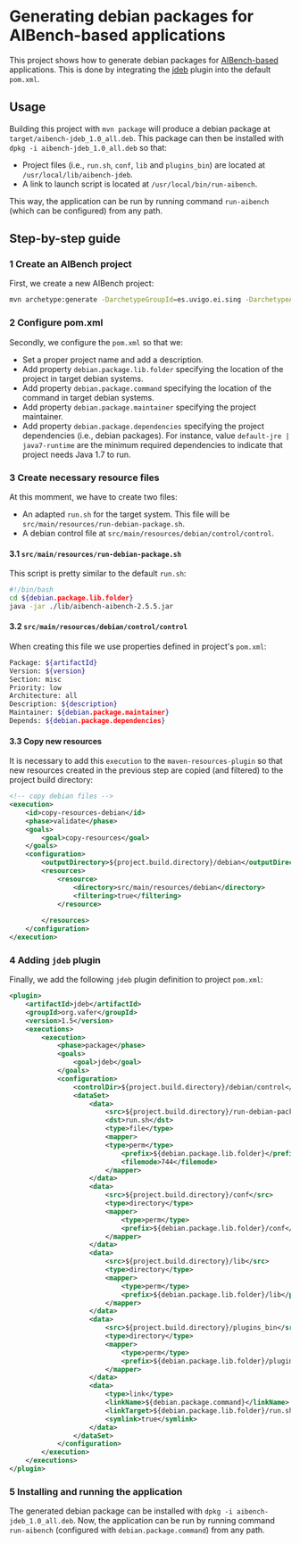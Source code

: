# Generating debian packages for AIBench-based applications

This project shows how to generate debian packages for [AIBench-based](http://www.aibench.org/) applications. This is done by integrating the [jdeb](https://github.com/tcurdt/jdeb/blob/master/docs/maven.md) plugin into the default `pom.xml`.

## Usage
Building this project with `mvn package` will produce a debian package at `target/aibench-jdeb_1.0_all.deb`. This package can then be installed with `dpkg -i aibench-jdeb_1.0_all.deb` so that:
- Project files (i.e., `run.sh`, `conf`, `lib` and `plugins_bin`) are located at `/usr/local/lib/aibench-jdeb`.
- A link to launch script is located at `/usr/local/bin/run-aibench`. 

This way, the application can be run by running command `run-aibench` (which can be configured) from any path.

## Step-by-step guide

### 1 Create an AIBench project

First, we create a new AIBench project:

```bash
mvn archetype:generate -DarchetypeGroupId=es.uvigo.ei.sing -DarchetypeArtifactId=aibench-archetype -DarchetypeVersion=2.5.5  -DgroupId=es.uvigo.ei.sing -DartifactId=my-aibench-application -DinteractiveMode=false -DarchetypeCatalog=http://sing.ei.uvigo.es/maven2/archetype-catalog.xml
```

### 2 Configure pom.xml

Secondly, we configure the `pom.xml` so that we:
- Set a proper project name and add a description.
- Add property `debian.package.lib.folder` specifying the location of the project in target debian systems.
- Add property `debian.package.command` specifying the location of the command in target debian systems.
- Add property `debian.package.maintainer` specifying the project maintainer.
- Add property `debian.package.dependencies` specifying the project dependencies (i.e., debian packages). For instance, value `default-jre | java7-runtime` are the minimum required dependencies to indicate that project needs Java 1.7 to run.

### 3 Create necessary resource files

At this momment, we have to create two files:
- An adapted `run.sh` for the target system. This file will be `src/main/resources/run-debian-package.sh`.
- A debian control file at `src/main/resources/debian/control/control`.

#### 3.1 `src/main/resources/run-debian-package.sh`

This script is pretty similar to the default `run.sh`:
```bash
#!/bin/bash
cd ${debian.package.lib.folder}
java -jar ./lib/aibench-aibench-2.5.5.jar
```

#### 3.2 `src/main/resources/debian/control/control`

When creating this file we use properties defined in project's `pom.xml`:
```bash
Package: ${artifactId}
Version: ${version}
Section: misc
Priority: low
Architecture: all
Description: ${description}
Maintainer: ${debian.package.maintainer}
Depends: ${debian.package.dependencies}
```

#### 3.3 Copy new resources

It is necessary to add this `execution` to the `maven-resources-plugin` so that new resources created in the previous step are copied (and filtered) to the project build directory:

```xml
<!-- copy debian files -->
<execution>
	<id>copy-resources-debian</id>
	<phase>validate</phase>
	<goals>
		<goal>copy-resources</goal>
	</goals>
	<configuration>
		<outputDirectory>${project.build.directory}/debian</outputDirectory>
		<resources>
			<resource>
				<directory>src/main/resources/debian</directory>
				<filtering>true</filtering>
			</resource>
	
		</resources>
	</configuration>
</execution>
```
### 4 Adding `jdeb` plugin

Finally, we add the following `jdeb` plugin definition to project `pom.xml`:
```xml
<plugin>
	<artifactId>jdeb</artifactId>
	<groupId>org.vafer</groupId>
	<version>1.5</version>
	<executions>
		<execution>
			<phase>package</phase>
			<goals>
				<goal>jdeb</goal>
			</goals>
			<configuration>
				<controlDir>${project.build.directory}/debian/control</controlDir>
				<dataSet>
					<data>
						<src>${project.build.directory}/run-debian-package.sh</src>
						<dst>run.sh</dst>
						<type>file</type>
						<mapper>
						<type>perm</type>
							<prefix>${debian.package.lib.folder}</prefix>
							<filemode>744</filemode>
						</mapper>
					</data>
					<data>
						<src>${project.build.directory}/conf</src>
						<type>directory</type>
						<mapper>
							<type>perm</type>
							<prefix>${debian.package.lib.folder}/conf</prefix>
						</mapper>
					</data>
					<data>
						<src>${project.build.directory}/lib</src>
						<type>directory</type>
						<mapper>
							<type>perm</type>
							<prefix>${debian.package.lib.folder}/lib</prefix>
						</mapper>
					</data>
					<data>
						<src>${project.build.directory}/plugins_bin</src>
						<type>directory</type>
						<mapper>
							<type>perm</type>
							<prefix>${debian.package.lib.folder}/plugins_bin</prefix>
						</mapper>
					</data>
					<data>
						<type>link</type>
						<linkName>${debian.package.command}</linkName>
						<linkTarget>${debian.package.lib.folder}/run.sh</linkTarget>
						<symlink>true</symlink>
					</data>
				</dataSet>
			</configuration>
		</execution>
	</executions>
</plugin>
```

### 5 Installing and running the application

The generated debian package can be installed with `dpkg -i aibench-jdeb_1.0_all.deb`. Now, the application can be run by running command `run-aibench` (configured with `debian.package.command`) from any path.